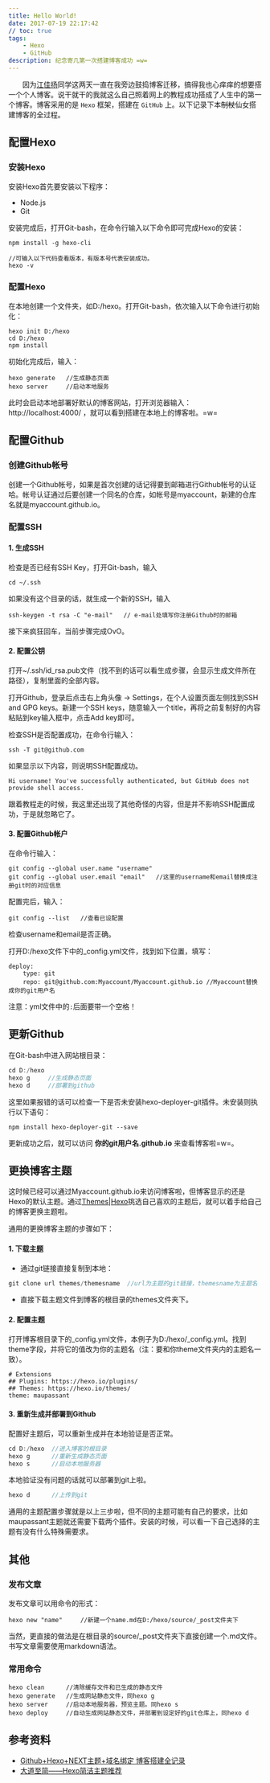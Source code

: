 ```yaml
---
title: Hello World!
date: 2017-07-19 22:17:42
// toc: true
tags: 
    - Hexo
    - GitHub
description: 纪念寄几第一次搭建博客成功 =w=
---
```


　　因为[江佳扬](http://jalan.space)同学这两天一直在我旁边鼓捣博客迁移，搞得我也心痒痒的想要搭一个个人博客。说干就干的我就这么自己照着网上的教程成功搭成了人生中的第一个博客。博客采用的是 `Hexo` 框架，搭建在 `GitHub` 上。以下记录下本~~制杖~~仙女搭建博客的全过程。


##  配置Hexo

### 安装Hexo

安装Hexo首先要安装以下程序：

- Node.js
- Git

安装完成后，打开Git-bash，在命令行输入以下命令即可完成Hexo的安装：
```
npm install -g hexo-cli

//可输入以下代码查看版本，有版本号代表安装成功。
hexo -v
```

### 配置Hexo

在本地创建一个文件夹，如D:/hexo。打开Git-bash，依次输入以下命令进行初始化：
```
hexo init D:/hexo
cd D:/hexo
npm install
```
初始化完成后，输入：
```
hexo generate   //生成静态页面
hexo server     //启动本地服务
```
此时会启动本地部署好默认的博客网站，打开浏览器输入：http://localhost:4000/ ，就可以看到搭建在本地上的博客啦。=w=

## 配置Github

### 创建Github帐号

创建一个Github帐号，如果是首次创建的话记得要到邮箱进行Github帐号的认证哈。帐号认证通过后要创建一个同名的仓库，如帐号是myaccount，新建的仓库名就是myaccount.github.io。

### 配置SSH

#### 1. 生成SSH

检查是否已经有SSH Key，打开Git-bash，输入
```
cd ~/.ssh
```
如果没有这个目录的话，就生成一个新的SSH，输入
```
ssh-keygen -t rsa -C "e-mail"   // e-mail处填写你注册Github时的邮箱
```
接下来疯狂回车，当前步骤完成OvO。

#### 2. 配置公钥

打开~/.ssh/id_rsa.pub文件（找不到的话可以看生成步骤，会显示生成文件所在路径），复制里面的全部内容。

打开Github，登录后点击右上角头像 -> Settings，在个人设置页面左侧找到SSH and GPG keys。新建一个SSH keys，随意输入一个title，再将之前复制好的内容粘贴到key输入框中，点击Add key即可。

检查SSH是否配置成功，在命令行输入：
```
ssh -T git@github.com
```
如果显示以下内容，则说明SSH配置成功。
```
Hi username! You've successfully authenticated, but GitHub does not
provide shell access.
```
跟着教程走的时候，我这里还出现了其他奇怪的内容，但是并不影响SSH配置成功，于是就忽略它了。
#### 3. 配置Github帐户

在命令行输入：
```
git config --global user.name "username"
git config --global user.email "email"   //这里的username和email替换成注册git时的对应信息
```

配置完后，输入：
```
git config --list   //查看已设配置
```
检查username和email是否正确。

打开D:/hexo文件下中的_config.yml文件，找到如下位置，填写：
```
deploy: 
    type: git
    repo: git@github.com:Myaccount/Myaccount.github.io //Myaccount替换成你的git用户名
```

注意：yml文件中的`:`后面要带一个空格！

## 更新Github

在Git-bash中进入网站根目录：
```java
cd D:/hexo
hexo g     //生成静态页面
hexo d     //部署到github
```

这里如果报错的话可以检查一下是否未安装hexo-deployer-git插件。未安装则执行以下语句：
```
npm install hexo-deployer-git --save
```

更新成功之后，就可以访问 **你的git用户名.github.io** 来查看博客啦=w=。

## 更换博客主题

这时候已经可以通过Myaccount.github.io来访问博客啦，但博客显示的还是Hexo的默认主题。通过[Themes|Hexo](https://hexo.io/themes/)挑选自己喜欢的主题后，就可以着手给自己的博客更换主题啦。

通用的更换博客主题的步骤如下：

#### 1. 下载主题

- 通过git链接直接复制到本地：
```java
git clone url themes/themesname  //url为主题的git链接，themesname为主题名
```
- 直接下载主题文件到博客的根目录的themes文件夹下。

#### 2. 配置主题

打开博客根目录下的_config.yml文件，本例子为D:/hexo/_config.yml。找到theme字段，并将它的值改为你的主题名（注：要和你theme文件夹内的主题名一致）。
```
# Extensions
## Plugins: https://hexo.io/plugins/
## Themes: https://hexo.io/themes/
theme: maupassant
```

#### 3. 重新生成并部署到Github

配置好主题后，可以重新生成并在本地验证是否正常。
```java
cd D:/hexo  //进入博客的根目录
hexo g      //重新生成静态页面
hexo s      //启动本地服务器
```
本地验证没有问题的话就可以部署到git上啦。
```java
hexo d      //上传到git
```

通用的主题配置步骤就是以上三步啦，但不同的主题可能有自己的要求，比如maupassant主题就还需要下载两个插件。安装的时候，可以看一下自己选择的主题有没有什么特殊~~需~~要求。

## 其他

### 发布文章

发布文章可以用命令的形式：
```
hexo new "name"     //新建一个name.md在D:/hexo/source/_post文件夹下
```

当然，更直接的做法是在根目录的source/_post文件夹下直接创建一个.md文件。书写文章需要使用markdown语法。

### 常用命令


```
hexo clean      //清除缓存文件和已生成的静态文件
hexo generate   //生成网站静态文件，同hexo g
hexo server     //启动本地服务器，预览主题。同hexo s
hexo deploy     //自动生成网站静态文件，并部署到设定好的git仓库上，同hexo d
```

## 参考资料

- [Github+Hexo+NEXT主题+域名绑定 博客搭建全记录](http://barrysite.me/2017/05/07/Github%E5%8D%9A%E5%AE%A2%E6%90%AD%E5%BB%BA/)
- [大道至简——Hexo简洁主题推荐](https://www.haomwei.com/technology/maupassant-hexo.html)